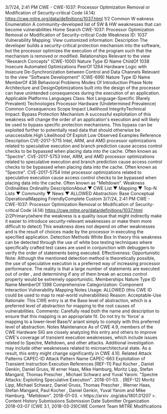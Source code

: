 3/7/24, 2:41 PM CWE - CWE-1037: Processor Optimization Removal or Modiﬁcation of Security-critical Code (4.14)
https://cwe.mitre.org/data/deﬁnitions/1037.html 1/2
Common W eakness Enumeration
A community-developed list of SW & HW weaknesses that can become
vulnerabilities
Home Search
CWE-1037: Processor Optimization Removal or Modification of Security-critical
Code
Weakness ID: 1037
Vulnerability Mapping: 
View customized information:
 Description
The developer builds a security-critical protection mechanism into the software, but the processor optimizes the execution of the
program such that the mechanism is removed or modified.
 Relationships
 Relevant to the view "Research Concepts" (CWE-1000)
Nature Type ID Name
ChildOf 1038 Insecure Automated Optimizations
PeerOf 1264 Hardware Logic with Insecure De-Synchronization between Control and Data Channels
 Relevant to the view "Software Development" (CWE-699)
Nature Type ID Name
MemberOf 438 Behavioral Problems
 Modes Of Introduction
Phase Note
Architecture and DesignOptimizations built into the design of the processor can have unintended consequences during the
execution of an application.
 Applicable Platforms
Languages
Class: Not Language-Specific (Rarely Prevalent)
Technologies
Processor Hardware (Undetermined Prevalence)
 Common Consequences
Scope Impact Likelihood
IntegrityTechnical Impact: Bypass Protection Mechanism
A successful exploitation of this weakness will change the order of an application's execution and will likely
be used to bypass specific protection mechanisms. This bypass can be exploited further to potentially read
data that should otherwise be unaccessible.High
 Likelihood Of Exploit
Low
 Observed Examples
Reference Description
CVE-2017-5715 Intel, ARM, and AMD processor optimizations related to speculative execution and branch prediction
cause access control checks to be bypassed when placing data into the cache. Often known as
"Spectre".
CVE-2017-5753 Intel, ARM, and AMD processor optimizations related to speculative execution and branch prediction
cause access control checks to be bypassed when placing data into the cache. Often known as
"Spectre".
CVE-2017-5754 Intel processor optimizations related to speculative execution cause access control checks to be
bypassed when placing data into the cache. Often known as "Meltdown".
 Weakness Ordinalities
Ordinality DescriptionAbout ▼ CWE List ▼ Mapping ▼ Top-N Lists ▼ Community ▼ News ▼
ALLOWED
Abstraction: Base
Conceptual OperationalMapping
FriendlyComplete Custom
3/7/24, 2:41 PM CWE - CWE-1037: Processor Optimization Removal or Modiﬁcation of Security-critical Code (4.14)
https://cwe.mitre.org/data/deﬁnitions/1037.html 2/2Primary(where the weakness is a quality issue that might indirectly make it easier to introduce security-relevant weaknesses or make
them more difficult to detect)
This weakness does not depend on other weaknesses and is the result of choices made by the processor in
executing the specified application.
 Detection Methods
White Box
In theory this weakness can be detected through the use of white box testing techniques where specifically crafted test cases
are used in conjunction with debuggers to verify the order of statements being executed.
Effectiveness: Opportunistic
Note: Although the mentioned detection method is theoretically possible, the use of speculative execution is a preferred way of
increasing processor performance. The reality is that a large number of statements are executed out of order , and determining if
any of them break an access control property would be extremely opportunistic.
 Memberships
Nature Type ID Name
MemberOf 1398 Comprehensive Categorization: Component Interaction
 Vulnerability Mapping Notes
Usage: ALLOWED (this CWE ID could be used to map to real-world vulnerabilities)
Reason: Acceptable-Use
Rationale:
This CWE entry is at the Base level of abstraction, which is a preferred level of abstraction for mapping to the root causes of
vulnerabilities.
Comments:
Carefully read both the name and description to ensure that this mapping is an appropriate fit. Do not try to 'force' a mapping to a
lower-level Base/V ariant simply to comply with this preferred level of abstraction.
 Notes
Maintenance
As of CWE 4.9, members of the CWE Hardware SIG are closely analyzing this entry and others to improve CWE's coverage of
transient execution weaknesses, which include issues related to Spectre, Meltdown, and other attacks. Additional investigation may
include other weaknesses related to microarchitectural state. As a result, this entry might change significantly in CWE 4.10.
 Related Attack Patterns
CAPEC-ID Attack Pattern Name
CAPEC-663 Exploitation of Transient Instruction Execution
 References
[REF-11] Paul Kocher , Daniel Genkin, Daniel Gruss, W erner Haas, Mike Hamburg, Moritz Lipp, Stefan Mangard, Thomas
Prescher , Michael Schwarz and Yuval Yarom. "Spectre Attacks: Exploiting Speculative Execution". 2018-01-03.
.
[REF-12] Moritz Lipp, Michael Schwarz, Daniel Gruss, Thomas Prescher , Werner Haas, Stefan Mangard, Paul Kocher , Daniel
Genkin, Yuval Yarom and Mike Hamburg. "Meltdown". 2018-01-03. < https://arxiv .org/abs/1801.01207 >.
 Content History
 Submissions
Submission Date Submitter Organization
2018-03-07
(CWE 3.1, 2018-03-29)CWE Content Team MITRE
 Modifications
